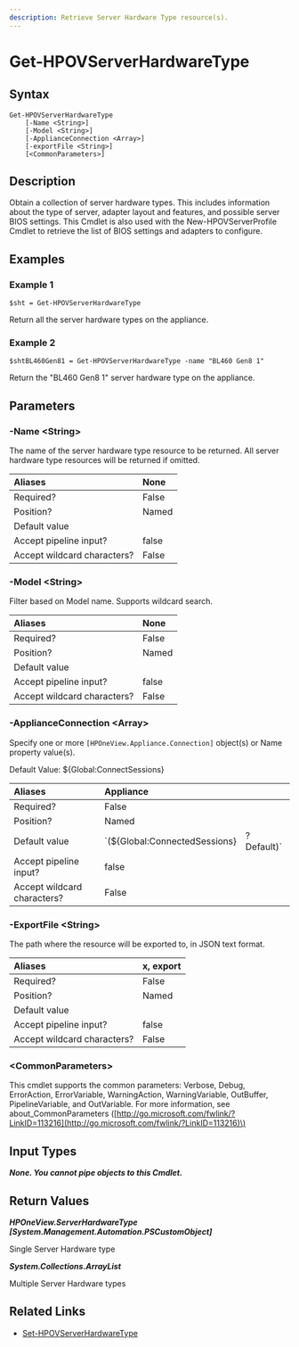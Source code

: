 ```yaml
---
description: Retrieve Server Hardware Type resource(s).
---
```


# Get-HPOVServerHardwareType

## Syntax

```text
Get-HPOVServerHardwareType
    [-Name <String>]
    [-Model <String>]
    [-ApplianceConnection <Array>]
    [-exportFile <String>]
    [<CommonParameters>]
```

## Description

Obtain a collection of server hardware types. This includes information about the type of server, adapter layout and features, and possible server BIOS settings. This Cmdlet is also used with the New-HPOVServerProfile Cmdlet to retrieve the list of BIOS settings and adapters to configure.

## Examples

### Example 1

```text
$sht = Get-HPOVServerHardwareType
```

Return all the server hardware types on the appliance.

### Example 2

```text
$shtBL460Gen81 = Get-HPOVServerHardwareType -name "BL460 Gen8 1"
```

Return the "BL460 Gen8 1" server hardware type on the appliance.

## Parameters

### -Name &lt;String&gt;

The name of the server hardware type resource to be returned. All server hardware type resources will be returned if omitted.

| Aliases | None |
| :--- | :--- |
| Required? | False |
| Position? | Named |
| Default value |  |
| Accept pipeline input? | false |
| Accept wildcard characters? | False |

### -Model &lt;String&gt;

Filter based on Model name. Supports wildcard search.

| Aliases | None |
| :--- | :--- |
| Required? | False |
| Position? | Named |
| Default value |  |
| Accept pipeline input? | false |
| Accept wildcard characters? | False |

### -ApplianceConnection &lt;Array&gt;

Specify one or more `[HPOneView.Appliance.Connection]` object\(s\) or Name property value\(s\).

Default Value: ${Global:ConnectSessions}

| Aliases | Appliance |  |
| :--- | :--- | :--- |
| Required? | False |  |
| Position? | Named |  |
| Default value | \`\(${Global:ConnectedSessions} | ? Default\)\` |
| Accept pipeline input? | false |  |
| Accept wildcard characters? | False |  |

### -ExportFile &lt;String&gt;

The path where the resource will be exported to, in JSON text format.

| Aliases | x, export |
| :--- | :--- |
| Required? | False |
| Position? | Named |
| Default value |  |
| Accept pipeline input? | false |
| Accept wildcard characters? | False |

### &lt;CommonParameters&gt;

This cmdlet supports the common parameters: Verbose, Debug, ErrorAction, ErrorVariable, WarningAction, WarningVariable, OutBuffer, PipelineVariable, and OutVariable. For more information, see about\_CommonParameters \([http://go.microsoft.com/fwlink/?LinkID=113216](http://go.microsoft.com/fwlink/?LinkID=113216)\)

## Input Types

_**None. You cannot pipe objects to this Cmdlet.**_

## Return Values

_**HPOneView.ServerHardwareType \[System.Management.Automation.PSCustomObject\]**_

Single Server Hardware type

_**System.Collections.ArrayList**_

Multiple Server Hardware types

## Related Links

* [Set-HPOVServerHardwareType](https://github.com/HewlettPackard/POSH-HPOneView-docs/tree/2c3cd0d508b6cdba6336a27d496637fc71c6ce4c/docs/cmdlets/v5.00/servers/set-hpovserverhardwaretype.md)

